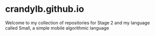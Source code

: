 crandylb.github.io
==================

Welcome to my collection of repositories for Stage 2 and my language called Small, a simple mobile algorithmic language
